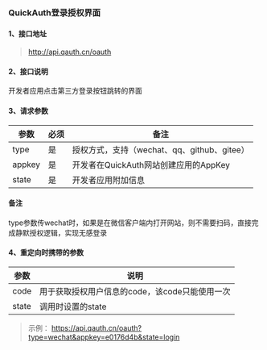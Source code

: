 ### QuickAuth登录授权界面

#### 1、接口地址

> http://api.qauth.cn/oauth

#### 2、接口说明 

开发者应用点击第三方登录按钮跳转的界面

#### 3、请求参数

|参数|必须|备注|
|--|--|--|
|type|是|授权方式，支持（wechat、qq、github、gitee）|
|appkey|是|开发者在QuickAuth网站创建应用的AppKey|
|state|是|开发者应用附加信息|

#### 备注
type参数传wechat时，如果是在微信客户端内打开网站，则不需要扫码，直接完成静默授权逻辑，实现无感登录

#### 4、重定向时携带的参数

|参数|说明|
|--|--|
|code|用于获取授权用户信息的code，该code只能使用一次|
|state|调用时设置的state|

> 示例： https://api.qauth.cn/oauth?type=wechat&appkey=e0176d4b&state=login